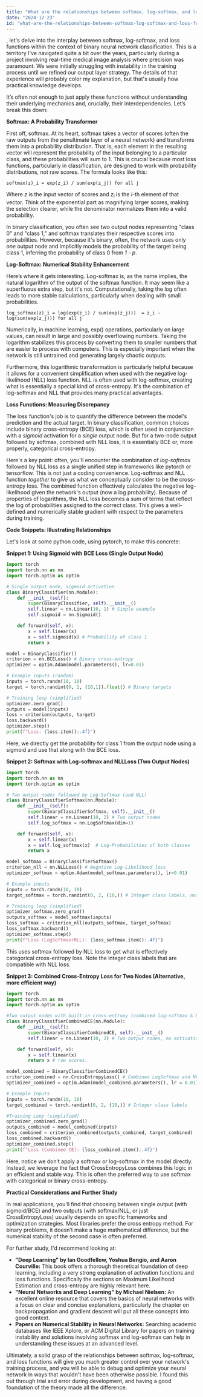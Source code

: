 ```yaml
---
title: "What are the relationships between softmax, log-softmax, and loss functions in binary neural network classification?"
date: "2024-12-23"
id: "what-are-the-relationships-between-softmax-log-softmax-and-loss-functions-in-binary-neural-network-classification"
---
```


, let's delve into the interplay between softmax, log-softmax, and loss functions within the context of binary neural network classification. This is a territory I've navigated quite a bit over the years, particularly during a project involving real-time medical image analysis where precision was paramount. We were initially struggling with instability in the training process until we refined our output layer strategy. The details of that experience will probably color my explanation, but that's usually how practical knowledge develops.

It’s often not enough to just apply these functions without understanding their underlying mechanics and, crucially, their interdependencies. Let’s break this down:

**Softmax: A Probability Transformer**

First off, softmax. At its heart, softmax takes a vector of scores (often the raw outputs from the penultimate layer of a neural network) and transforms them into a probability distribution. That is, each element in the resulting vector will represent the probability of the input belonging to a particular class, and these probabilities will sum to 1. This is crucial because most loss functions, particularly in classification, are designed to work with probability distributions, not raw scores. The formula looks like this:

```
softmax(z)_i = exp(z_i) / sum(exp(z_j)) for all j
```

Where *z* is the input vector of scores and *z<sub>i</sub>* is the *i*-th element of that vector. Think of the exponential part as magnifying larger scores, making the selection clearer, while the denominator normalizes them into a valid probability.

In binary classification, you often see two output nodes representing "class 0" and "class 1," and softmax translates their respective scores into probabilities. However, because it's binary, often, the network uses only *one* output node and implicitly models the probability of the target being class 1, inferring the probability of class 0 from *1 - p*.

**Log-Softmax: Numerical Stability Enhancement**

Here’s where it gets interesting. Log-softmax is, as the name implies, the natural logarithm of the output of the softmax function. It may seem like a superfluous extra step, but it's not. Computationally, taking the log often leads to more stable calculations, particularly when dealing with small probabilities.

```
log_softmax(z)_i = log(exp(z_i) / sum(exp(z_j)))  = z_i - log(sum(exp(z_j))) for all j
```

Numerically, in machine learning, exp() operations, particularly on large values, can result in large and possibly overflowing numbers. Taking the logarithm stabilizes this process by converting them to smaller numbers that are easier to process with computers. This is especially important when the network is still untrained and generating largely chaotic outputs.

Furthermore, this logarithmic transformation is particularly helpful because it allows for a convenient simplification when used with the negative log-likelihood (NLL) loss function. NLL is often used with log-softmax, creating what is essentially a special kind of cross-entropy. It's the combination of log-softmax and NLL that provides many practical advantages.

**Loss Functions: Measuring Discrepancy**

The loss function's job is to quantify the difference between the model's prediction and the actual target. In binary classification, common choices include binary cross-entropy (BCE) loss, which is often used in conjunction with a *sigmoid* activation for a *single* output node. But for a two-node output followed by softmax, combined with NLL loss, it is essentially BCE or, more properly, categorical cross-entropy.

Here's a key point: often, you'll encounter the combination of *log-softmax* followed by NLL loss as a single unified step in frameworks like pytorch or tensorflow. This is not just a coding convenience. Log-softmax and NLL function *together* to give us what we conceptually consider to be the cross-entropy loss. The combined function effectively calculates the negative log-likelihood given the network's output (now a log probability). Because of properties of logarithms, the NLL loss becomes a sum of terms that reflect the log of probabilities assigned to the correct class. This gives a well-defined and numerically stable gradient with respect to the parameters during training.

**Code Snippets: Illustrating Relationships**

Let's look at some python code, using pytorch, to make this concrete:

**Snippet 1: Using Sigmoid with BCE Loss (Single Output Node)**

```python
import torch
import torch.nn as nn
import torch.optim as optim

# Single output node, sigmoid activation
class BinaryClassifier(nn.Module):
    def __init__(self):
        super(BinaryClassifier, self).__init__()
        self.linear = nn.Linear(10, 1) # Simple example
        self.sigmoid = nn.Sigmoid()

    def forward(self, x):
        x = self.linear(x)
        x = self.sigmoid(x) # Probability of class 1
        return x

model = BinaryClassifier()
criterion = nn.BCELoss() # Binary cross-entropy
optimizer = optim.Adam(model.parameters(), lr=0.01)

# Example inputs (random)
inputs = torch.randn(10, 10)
target = torch.randint(0, 2, (10,1)).float() # Binary targets

# Training loop (simplified)
optimizer.zero_grad()
outputs = model(inputs)
loss = criterion(outputs, target)
loss.backward()
optimizer.step()
print(f"Loss: {loss.item():.4f}")
```
Here, we directly get the probability for class 1 from the output node using a sigmoid and use that along with the BCE loss.

**Snippet 2: Softmax with Log-softmax and NLLLoss (Two Output Nodes)**

```python
import torch
import torch.nn as nn
import torch.optim as optim

# Two output nodes followed by Log-Softmax (and NLL)
class BinaryClassifierSoftmax(nn.Module):
    def __init__(self):
        super(BinaryClassifierSoftmax, self).__init__()
        self.linear = nn.Linear(10, 2) # Two output nodes
        self.log_softmax = nn.LogSoftmax(dim=1)

    def forward(self, x):
        x = self.linear(x)
        x = self.log_softmax(x)  # Log-Probabilities of both classes
        return x

model_softmax = BinaryClassifierSoftmax()
criterion_nll = nn.NLLLoss() # Negative Log-Likelihood loss
optimizer_softmax = optim.Adam(model_softmax.parameters(), lr=0.01)

# Example inputs
inputs = torch.randn(10, 10)
target_softmax = torch.randint(0, 2, (10,)) # Integer class labels, not one-hot

# Training loop (simplified)
optimizer_softmax.zero_grad()
outputs_softmax = model_softmax(inputs)
loss_softmax = criterion_nll(outputs_softmax, target_softmax)
loss_softmax.backward()
optimizer_softmax.step()
print(f"Loss (LogSoftmax+NLL): {loss_softmax.item():.4f}")
```
This uses softmax followed by NLL loss to get what is effectively categorical cross-entropy loss. Note the integer class labels that are compatible with NLL loss.

**Snippet 3: Combined Cross-Entropy Loss for Two Nodes (Alternative, more efficient way)**

```python
import torch
import torch.nn as nn
import torch.optim as optim

#Two output nodes with built-in cross-entropy (combined log-softmax & NLL)
class BinaryClassifierCombinedCE(nn.Module):
    def __init__(self):
        super(BinaryClassifierCombinedCE, self).__init__()
        self.linear = nn.Linear(10, 2) # Two output nodes, no activation here

    def forward(self, x):
        x = self.linear(x)
        return x # raw scores.

model_combined = BinaryClassifierCombinedCE()
criterion_combined = nn.CrossEntropyLoss() # Combines LogSoftmax and NLL Loss
optimizer_combined = optim.Adam(model_combined.parameters(), lr = 0.01)

# Example Inputs
inputs = torch.randn(10, 10)
target_combined = torch.randint(0, 2, (10,)) # Integer class labels

#Training Loop (simplified)
optimizer_combined.zero_grad()
outputs_combined = model_combined(inputs)
loss_combined = criterion_combined(outputs_combined, target_combined)
loss_combined.backward()
optimizer_combined.step()
print(f"Loss (Combined CE): {loss_combined.item():.4f}")
```

Here, notice we don’t apply a softmax or log-softmax in the model directly. Instead, we leverage the fact that CrossEntropyLoss combines this logic in an efficient and stable way. This is often the preferred way to use softmax with categorical or binary cross-entropy.

**Practical Considerations and Further Study**

In real applications, you’ll find that choosing between single output (with sigmoid/BCE) and two outputs (with softmax/NLL, or just CrossEntropyLoss) usually depends on specific frameworks and optimization strategies. Most libraries prefer the cross entropy method. For binary problems, it doesn’t make a huge mathematical difference, but the numerical stability of the second case is often preferred.

For further study, I'd recommend looking at:

*   **"Deep Learning" by Ian Goodfellow, Yoshua Bengio, and Aaron Courville:** This book offers a thorough theoretical foundation of deep learning, including a very strong explanation of activation functions and loss functions. Specifically the sections on Maximum Likelihood Estimation and cross-entropy are highly relevant here.
*   **"Neural Networks and Deep Learning" by Michael Nielsen:** An excellent online resource that covers the basics of neural networks with a focus on clear and concise explanations, particularly the chapter on backpropagation and gradient descent will put all these concepts into good context.
*   **Papers on Numerical Stability in Neural Networks:** Searching academic databases like IEEE Xplore, or ACM Digital Library for papers on training instability and solutions involving softmax and log-softmax can help in understanding these issues at an advanced level.

Ultimately, a solid grasp of the relationships between softmax, log-softmax, and loss functions will give you much greater control over your network's training process, and you will be able to debug and optimize your neural network in ways that wouldn't have been otherwise possible. I found this out through trial and error during development, and having a good foundation of the theory made all the difference.
